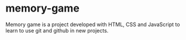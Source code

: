 # memory-game
Memory game is a project developed with HTML, CSS and JavaScript to learn to use git and github in new projects. 
